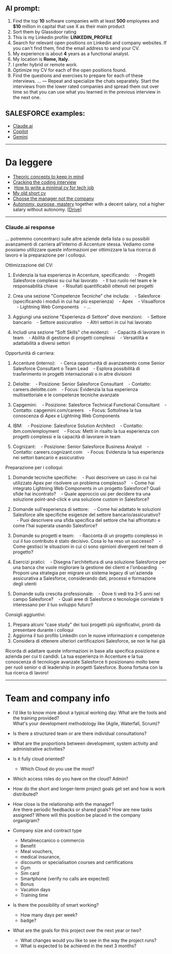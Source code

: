 ## AI prompt:

1. Find the top **10** software companies with at least **500** employees and **$10** million in capital that use X as their main product
2. Sort them by Glassdoor rating
3. This is my Linkedin profile: **LINKEDIN_PROFILE**
4. Search for relevant open positions on Linkedin and company websites. If you can't find them, find the email address to send your CV.
5. My experience is about **4** years as a functional analyst.
6. My location is **Rome, Italy**.
7. I prefer hybrid or remote work.
8. Optimize my CV for each of the open positions found.
9. Find the questions and exercises to prepare for each of these interviews.
...
—
Repeat and specialize the chats separately.
Start the interviews from the lower rated companies and spread them out over time so that you can use what you learned in the previous interview in the next one.
  

## SALESFORCE examples:

- [Claude.ai](https://docs.google.com/document/d/1chTE-EuTte-BwAxOJsPbKWreSHjymlvccEl6mKaz0Jk/edit#heading=h.hqrq6qgpu9z9)
- [Copilot](https://sl.bing.net/hFpDjuzOxHw) 
- [Gemini](https://g.co/gemini/share/e065e9e2b2e0) 

---

# Da leggere 

- [Theoric concepts to keep in mind](https://docs.google.com/document/d/1u25Ld5zEBUTZVI0bGUPysoc-dJ_DnyNKhAVuY0dr364/edit#heading=h.1hy542ybc0un)
- [Cracking the coding interview](https://www.amazon.com/Cracking-Coding-Interview-Programming-Questions/dp/0984782850)
-  [How to write a minimal cv for tech job](https://au.indeed.com/career-advice/resumes-cover-letters/minimalist-resume)
- [My old short cv](https://drive.google.com/open?id=1TS93s6qxyEPtlYnhdCUDeZrPb6xa0XGT)
- [Choose the manager not the company](https://www.linkedin.com/pulse/choose-your-boss-job-glenn-hole-ph-d-mba)
- [Autonomy, purpose, mastery](https://www.mindtools.com/asmdp60/pinks-autonomy-mastery-and-purpose-framework) together with a decent salary, not a higher salary without autonomy. [[Drive](https://drive.google.com/open?id=1ciIkLiekCb1FHW9q8QT-bK4p2Rd1Cr3a)]
    
---

### Claude.ai response

... potremmo concentrarci sulle altre aziende della lista o su possibili avanzamenti di carriera all'interno di Accenture stessa. Vediamo come possiamo utilizzare queste informazioni per ottimizzare la tua ricerca di lavoro e la preparazione per i colloqui.

Ottimizzazione del CV:
1. Evidenzia la tua esperienza in Accenture, specificando:
   - Progetti Salesforce complessi su cui hai lavorato
   - Il tuo ruolo nel team e le responsabilità chiave
   - Risultati quantificabili ottenuti nei progetti
  
2. Crea una sezione "Competenze Tecniche" che includa:
   - Salesforce (specificando i moduli in cui hai più esperienza)
   - Apex
   - Visualforce
   - Lightning Web Components
   - ...

3. Aggiungi una sezione "Esperienza di Settore" dove menzioni:
   - Settore bancario
   - Settore assicurativo
   - Altri settori in cui hai lavorato

4. Includi una sezione "Soft Skills" che evidenzi:
   - Capacità di lavorare in team
   - Abilità di gestione di progetti complessi
   - Versatilità e adattabilità a diversi settori

Opportunità di carriera:

  1. Accenture (interno):
   - Cerca opportunità di avanzamento come Senior Salesforce Consultant o Team Lead
   - Esplora possibilità di trasferimento in progetti internazionali o in altre divisioni

  2. Deloitte:
   - Posizione: Senior Salesforce Consultant
   - Contatto: careers.deloitte.com
   - Focus: Evidenzia la tua esperienza multisettoriale e le competenze tecniche avanzate
 

3. Capgemini:
   - Posizione: Salesforce Technical Functional Consultant
   - Contatto: capgemini.com/careers
   - Focus: Sottolinea la tua conoscenza di Apex e Lightning Web Components

  4. IBM:
   - Posizione: Salesforce Solution Architect
   - Contatto: ibm.com/employment
   - Focus: Metti in risalto la tua esperienza con progetti complessi e la capacità di lavorare in team

  
5. Cognizant:
   - Posizione: Senior Salesforce Business Analyst
   - Contatto: careers.cognizant.com
   - Focus: Evidenzia la tua esperienza nei settori bancario e assicurativo

  Preparazione per i colloqui:
  1. Domande tecniche specifiche:
   - Puoi descrivere un caso in cui hai utilizzato Apex per risolvere un problema complesso?
   - Come hai integrato Lightning Web Components in un progetto Salesforce? Quali sfide hai incontrato?
   - Quale approccio usi per decidere tra una soluzione point-and-click e una soluzione custom in Salesforce?


2. Domande sull'esperienza di settore:
   - Come hai adattato le soluzioni Salesforce alle specifiche esigenze del settore bancario/assicurativo?
   - Puoi descrivere una sfida specifica del settore che hai affrontato e come l'hai superata usando Salesforce?
 
3. Domande su progetti e team:
   - Racconta di un progetto complesso in cui il tuo contributo è stato decisivo. Cosa lo ha reso un successo?
   - Come gestisci le situazioni in cui ci sono opinioni divergenti nel team di progetto?
  
4. Esercizi pratici:
   - Disegna l'architettura di una soluzione Salesforce per una banca che vuole migliorare la gestione dei clienti e l'onboarding
   - Proponi una strategia per migrare un sistema legacy di un'azienda assicurativa a Salesforce, considerando dati, processi e formazione degli utenti
  

5. Domande sulla crescita professionale:
   - Dove ti vedi tra 3-5 anni nel campo Salesforce?
   - Quali aree di Salesforce o tecnologie correlate ti interessano per il tuo sviluppo futuro?

Consigli aggiuntivi:
1. Prepara alcuni "case study" dei tuoi progetti più significativi, pronti da presentare durante i colloqui
2. Aggiorna il tuo profilo LinkedIn con le nuove informazioni e competenze
3. Considera di ottenere ulteriori certificazioni Salesforce, se non le hai già
  

Ricorda di adattare queste informazioni in base alla specifica posizione e azienda per cui ti candidi. La tua esperienza in Accenture e la tua conoscenza di tecnologie avanzate Salesforce ti posizionano molto bene per ruoli senior o di leadership in progetti Salesforce. Buona fortuna con la tua ricerca di lavoro!

---

# Team and company info

- I’d like to know more about a typical working day:
	What are the tools and the training provided?  
	What's your development methodology like (Agile, Waterfall, Scrum)?

- Is there a structured team or are there individual consultations?
- What are the proportions between development, system activity and administrative activities?
- Is it fully cloud oriented?
	- Which Cloud do you use the most?
- Which access roles do you have on the cloud? Admin?
- How do the short and longer-term project goals get set and how is work distributed?

- How close is the relationship with the manager?  
    Are there periodic feedbacks or shared goals?
    How are new tasks assigned?
    Where will this position be placed in the company organigram?

- Company size and contract type
	- Metalmeccanico o commercio
	- Benefit
	- Meal vouchers, 
	- medical insurance, 
	- discounts or specialisation courses and certifications
	- Gym
	- Sim card
	- Smartphone (verify no calls are expected)
	- Bonus
	- Vacation days
	- Training time

- Is there the possibility of smart working?
	- How many days per week?
	- badge?

- What are the goals for this project over the next year or two?
	- What changes would you like to see in the way the project runs?
	- What is expected to be achieved in the next 3 months?
